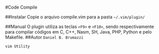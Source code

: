 #Code Compile

##Instalar
Copie o arquivo compile.vim para a pasta `~/.vim/plugin/`

##Manual
O plugin utiliza as teclas `<F9>` e `<F10>`, sendo respectivamente para compilar códigos em C, C++, Nasm, SH, Java, PHP, Python e pelo Makefile.
##Autor
`Daniel B. Brumazzi`

`vim Utility`
